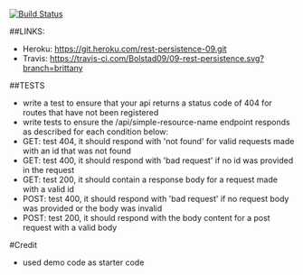 [![Build Status](https://travis-ci.com/Bolstad09/09-rest-persistence.svg?branch=brittany)](https://travis-ci.com/Bolstad09/09-rest-persistence)

##LINKS:
* Heroku: https://git.heroku.com/rest-persistence-09.git
* Travis: https://travis-ci.com/Bolstad09/09-rest-persistence.svg?branch=brittany

##TESTS

* write a test to ensure that your api returns a status code of 404 for routes  that have not been registered
* write tests to ensure the /api/simple-resource-name endpoint responds as described for each condition below:
* GET: test 404, it should respond with 'not found' for valid requests made with an id that was not found
* GET: test 400, it should respond with 'bad request' if no id was provided in the request
* GET: test 200, it should contain a response body for a request made with a valid id
* POST: test 400, it should respond with 'bad request' if no request body was provided or the body was invalid
* POST: test 200, it should respond with the body content for a post request with a valid body

#Credit
* used demo code as starter code


